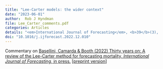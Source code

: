```yaml
---
title: "Lee-Carter models: the wider context"
date: "2023-06-01"
author:  Rob J Hyndman
file: Lee_Carter_comments.pdf
categories: Articles
details: "<em>International Journal of Forecasting</em>, <b>39</b>(3), 1053-1054"
doi: "10.1016/j.ijforecast.2022.12.010"
---
```


Commentary on [Basellini, Camarda & Booth (2022) Thirty years on: A review of the Lee-Carter method for forecasting mortality, *International Journal of Forecasting*, in press.](https://doi.org/10.1016/j.ijforecast.2022.11.002) [[preprint version](https://doi.org/10.31235/osf.io/8u34d)]
